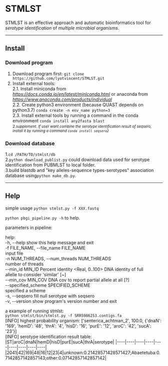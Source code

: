 # STMLST

STMLST is an effective approach and automatic bioinformatics tool for *serotype identification* of *multiple microbial organisms*.

---

## Install

### Download program

1. Download program first: ```git clone https://github.com/lyotvincent/STMLST.git```  
2. Install external tools:  
2.1. Install miniconda from *https://docs.conda.io/en/latest/miniconda.html* or anaconda from *https://www.anaconda.com/products/individual*  
2.2. Create python3 environment (because QUAST depends on python3.7) ```conda create -n env_name python=3```     
2.3. Install external tools by running a command in the conda environment ```conda install any2fasta blast```  
*<small>2.supplement. If user want combine the serotype identification result of seqsero, install it by running a command ```conda install seqsero2```</small>*  

### Download database

1.```cd /PATH/TO/stmlst/db```  
2.```python download_publist.py``` could download data used for serotype identification from PUBMLST to local folder.  
3.build blastdb and "key alleles-sequence types-serotypes" association database using```python make_db.py```.  

---

## Help

simple usage
```python stmlst.py -f XXX.fastq```  

```python pbgi_pipeline.py -h``` to help.  

parameters in pipeline:  

help:  
-h, --help            show this help message and exit  
-f FILE_NAME, --file_name FILE_NAME  
                    input file  
-n NUM_THREADS, --num_threads NUM_THREADS  
                    number of threads  
--min_id MIN_ID       Percent identity <Real, 0..100> DNA identity of full  
                    allelle to consider 'similar' [~]  
--min_cov MIN_COV     DNA cov to report partial allele at all [?]  
--specified_scheme SPECIFIED_SCHEME  
                    specified a scheme  
-s, --seqsero         fill null serotype with seqsero  
-v, --version         show program's version number and exit  

a example of running stmlst:  
```python stmlst/bin/stmlst.py -f SRR5986253.contigs.fa```  
[INFO] highest probability organism: ['senterica_achtman_2', 100.0, {'dnaN': '169', 'hemD': '48', 'thrA': '4', 'hisD': '16', 'purE': '12', 'aroC': '42', 'sucA': '23'}]  
[INFO] serotype identification result table:
|ST|aroC|dnaN|hemD|hisD|purE|sucA|thrA|serotype|
|----|----|----|----|----|----|----|----|----|
|2041|42|169|48|16|12|23|4|unknown:0.21428571428571427;Abaetetuba:0.7142857142857143;other:0.07142857142857142|
